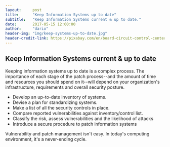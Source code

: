 ```yaml
---
layout:     post
title:      "Keep Information Systems up to date"
subtitle:   "Keep Information Systems current & up to date."
date:       2017-05-15 12:00:00
author:     "dario"
header-img: "img/keep-systems-up-to-date.jpg"
header-credit-link: https://pixabay.com/en/board-circuit-control-center-780321/
---
```



## Keep Information Systems current & up to date
Keeping information systems up to date is a complex process. The importance of each stage of the patch process--and the amount of time and resources you should spend on it--will depend on your organization's infrastructure, requirements and overall security posture.  

* Develop an up-to-date inventory of systems.
* Devise a plan for standardizing systems.
* Make a list of all the security controls in place.
* Compare reported vulnerabilities against inventory/control list.
* Classify the risk, assess vulnerabilities and the likelihood of attacks
* Introduce a secure procedure to patch information systems

Vulnerability and patch management isn't easy. In today's computing environment, it's a never-ending cycle.
